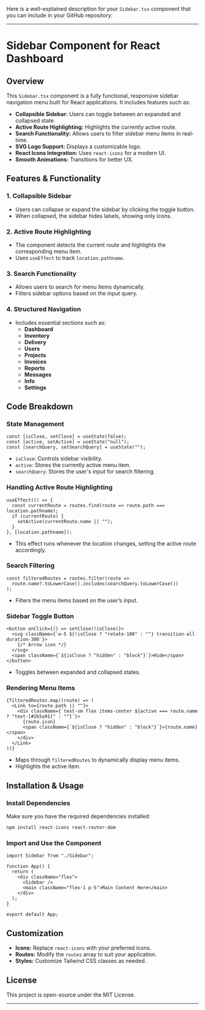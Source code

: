 Here is a well-explained description for your `Sidebar.tsx` component that you can include in your GitHub repository:

---

# Sidebar Component for React Dashboard

## Overview

This `Sidebar.tsx` component is a fully functional, responsive sidebar navigation menu built for React applications. It includes features such as:

- **Collapsible Sidebar:** Users can toggle between an expanded and collapsed state.
- **Active Route Highlighting:** Highlights the currently active route.
- **Search Functionality:** Allows users to filter sidebar menu items in real-time.
- **SVG Logo Support:** Displays a customizable logo.
- **React Icons Integration:** Uses `react-icons` for a modern UI.
- **Smooth Animations:** Transitions for better UX.

## Features & Functionality

### 1. **Collapsible Sidebar**
   - Users can collapse or expand the sidebar by clicking the toggle button.
   - When collapsed, the sidebar hides labels, showing only icons.

### 2. **Active Route Highlighting**
   - The component detects the current route and highlights the corresponding menu item.
   - Uses `useEffect` to track `location.pathname`.

### 3. **Search Functionality**
   - Allows users to search for menu items dynamically.
   - Filters sidebar options based on the input query.

### 4. **Structured Navigation**
   - Includes essential sections such as:
     - **Dashboard**
     - **Inventory**
     - **Delivery**
     - **Users**
     - **Projects**
     - **Invoices**
     - **Reports**
     - **Messages**
     - **Info**
     - **Settings**

## Code Breakdown

### **State Management**
```tsx
const [isClose, setClose] = useState(false);
const [active, setActive] = useState("null");
const [searchQuery, setSearchQuery] = useState("");
```
- `isClose`: Controls sidebar visibility.
- `active`: Stores the currently active menu item.
- `searchQuery`: Stores the user's input for search filtering.

### **Handling Active Route Highlighting**
```tsx
useEffect(() => {
  const currentRoute = routes.find(route => route.path === location.pathname);
  if (currentRoute) {
    setActive(currentRoute.name || "");
  }
}, [location.pathname]);
```
- This effect runs whenever the location changes, setting the active route accordingly.

### **Search Filtering**
```tsx
const filteredRoutes = routes.filter(route =>
  route.name?.toLowerCase().includes(searchQuery.toLowerCase())
);
```
- Filters the menu items based on the user’s input.

### **Sidebar Toggle Button**
```tsx
<button onClick={() => setClose(!isClose)}>
  <svg className={`w-5 ${!isClose ? "rotate-180" : ""} transition-all duration-300`}>
    {/* Arrow icon */}
  </svg>
  <span className={`${isClose ? "hidden" : "block"}`}>Hide</span>
</button>
```
- Toggles between expanded and collapsed states.

### **Rendering Menu Items**
```tsx
{filteredRoutes.map((route) => (
  <Link to={route.path || ""}>
    <div className={`text-sm flex items-center ${active === route.name ? "text-[#2b5a91]" : ""}`}>
      {route.icon}
      <span className={`${isClose ? "hidden" : "block"}`}>{route.name}</span>
    </div>
  </Link>
))}
```
- Maps through `filteredRoutes` to dynamically display menu items.
- Highlights the active item.

## Installation & Usage

### **Install Dependencies**
Make sure you have the required dependencies installed:

```sh
npm install react-icons react-router-dom
```

### **Import and Use the Component**
```tsx
import Sidebar from "./Sidebar";

function App() {
  return (
    <div className="flex">
      <Sidebar />
      <main className="flex-1 p-5">Main Content Here</main>
    </div>
  );
}

export default App;
```

## Customization

- **Icons:** Replace `react-icons` with your preferred icons.
- **Routes:** Modify the `routes` array to suit your application.
- **Styles:** Customize Tailwind CSS classes as needed.

## License
This project is open-source under the MIT License.

---
